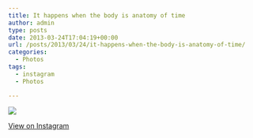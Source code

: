```yaml
---
title: It happens when the body is anatomy of time
author: admin
type: posts
date: 2013-03-24T17:04:19+00:00
url: /posts/2013/03/24/it-happens-when-the-body-is-anatomy-of-time/
categories:
  - Photos
tags:
  - instagram
  - Photos

---
```

![][1]

<p class="view-instagram">
  <a href="http://instagram.com/p/XP3h2UKlnJ/">View on Instagram</a>
</p>

 [1]: http://lobban.org/wordpress//HLIC/9a4d9ce3bfe434fac7bc67574767fcf7.jpg
